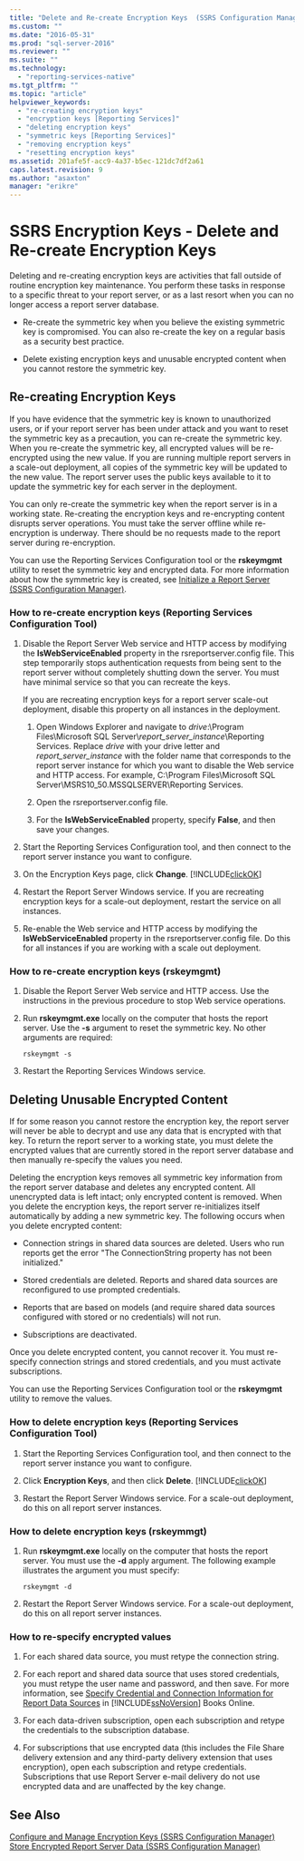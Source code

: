```yaml
---
title: "Delete and Re-create Encryption Keys  (SSRS Configuration Manager) | Microsoft Docs"
ms.custom: ""
ms.date: "2016-05-31"
ms.prod: "sql-server-2016"
ms.reviewer: ""
ms.suite: ""
ms.technology: 
  - "reporting-services-native"
ms.tgt_pltfrm: ""
ms.topic: "article"
helpviewer_keywords: 
  - "re-creating encryption keys"
  - "encryption keys [Reporting Services]"
  - "deleting encryption keys"
  - "symmetric keys [Reporting Services]"
  - "removing encryption keys"
  - "resetting encryption keys"
ms.assetid: 201afe5f-acc9-4a37-b5ec-121dc7df2a61
caps.latest.revision: 9
ms.author: "asaxton"
manager: "erikre"
---
```

# SSRS Encryption Keys - Delete and Re-create Encryption Keys
  Deleting and re-creating encryption keys are activities that fall outside of routine encryption key maintenance. You perform these tasks in response to a specific threat to your report server, or as a last resort when you can no longer access a report server database.  
  
-   Re-create the symmetric key when you believe the existing symmetric key is compromised. You can also re-create the key on a regular basis as a security best practice.  
  
-   Delete existing encryption keys and unusable encrypted content when you cannot restore the symmetric key.  
  
## Re-creating Encryption Keys  
 If you have evidence that the symmetric key is known to unauthorized users, or if your report server has been under attack and you want to reset the symmetric key as a precaution, you can re-create the symmetric key. When you re-create the symmetric key, all encrypted values will be re-encrypted using the new value. If you are running multiple report servers in a scale-out deployment, all copies of the symmetric key will be updated to the new value. The report server uses the public keys available to it to update the symmetric key for each server in the deployment.  
  
 You can only re-create the symmetric key when the report server is in a working state. Re-creating the encryption keys and re-encrypting content disrupts server operations. You must take the server offline while re-encryption is underway. There should be no requests made to the report server during re-encryption.  
  
 You can use the Reporting Services Configuration tool or the **rskeymgmt** utility to reset the symmetric key and encrypted data. For more information about how the symmetric key is created, see [Initialize a Report Server &#40;SSRS Configuration Manager&#41;](../Topic/Initialize%20a%20Report%20Server%20\(SSRS%20Configuration%20Manager\).md).  
  
### How to re-create encryption keys (Reporting Services Configuration Tool)  
  
1.  Disable the Report Server Web service and HTTP access by modifying the **IsWebServiceEnabled** property in the rsreportserver.config file. This step temporarily stops authentication requests from being sent to the report server without completely shutting down the server. You must have minimal service so that you can recreate the keys.  
  
     If you are recreating encryption keys for a report server scale-out deployment, disable this property on all instances in the deployment.  
  
    1.  Open Windows Explorer and navigate to *drive*:\Program Files\Microsoft SQL Server\\*report_server_instance*\Reporting Services. Replace *drive* with your drive letter and *report_server_instance* with the folder name that corresponds to the report server instance for which you want to disable the Web service and HTTP access. For example, C:\Program Files\Microsoft SQL Server\MSRS10_50.MSSQLSERVER\Reporting Services.  
  
    2.  Open the rsreportserver.config file.  
  
    3.  For the **IsWebServiceEnabled** property, specify **False**, and then save your changes.  
  
2.  Start the Reporting Services Configuration tool, and then connect to the report server instance you want to configure.  
  
3.  On the Encryption Keys page, click **Change**. [!INCLUDE[clickOK](../../../analysis-services/data-mining/includes/clickok-md.md)]  
  
4.  Restart the Report Server Windows service. If you are recreating encryption keys for a scale-out deployment, restart the service on all instances.  
  
5.  Re-enable the Web service and HTTP access by modifying the **IsWebServiceEnabled** property in the rsreportserver.config file. Do this for all instances if you are working with a scale out deployment.  
  
### How to re-create encryption keys (rskeymgmt)  
  
1.  Disable the Report Server Web service and HTTP access. Use the instructions in the previous procedure to stop Web service operations.  
  
2.  Run **rskeymgmt.exe** locally on the computer that hosts the report server. Use the **-s** argument to reset the symmetric key. No other arguments are required:  
  
    ```  
    rskeymgmt -s  
    ```  
  
3.  Restart the Reporting Services Windows service.  
  
## Deleting Unusable Encrypted Content  
 If for some reason you cannot restore the encryption key, the report server will never be able to decrypt and use any data that is encrypted with that key. To return the report server to a working state, you must delete the encrypted values that are currently stored in the report server database and then manually re-specify the values you need.  
  
 Deleting the encryption keys removes all symmetric key information from the report server database and deletes any encrypted content. All unencrypted data is left intact; only encrypted content is removed. When you delete the encryption keys, the report server re-initializes itself automatically by adding a new symmetric key. The following occurs when you delete encrypted content:  
  
-   Connection strings in shared data sources are deleted. Users who run reports get the error "The ConnectionString property has not been initialized."  
  
-   Stored credentials are deleted. Reports and shared data sources are reconfigured to use prompted credentials.  
  
-   Reports that are based on models (and require shared data sources configured with stored or no credentials) will not run.  
  
-   Subscriptions are deactivated.  
  
 Once you delete encrypted content, you cannot recover it. You must re-specify connection strings and stored credentials, and you must activate subscriptions.  
  
 You can use the Reporting Services Configuration tool or the **rskeymgmt** utility to remove the values.  
  
### How to delete encryption keys (Reporting Services Configuration Tool)  
  
1.  Start the Reporting Services Configuration tool, and then connect to the report server instance you want to configure.  
  
2.  Click **Encryption Keys**, and then click **Delete**. [!INCLUDE[clickOK](../../../analysis-services/data-mining/includes/clickok-md.md)]  
  
3.  Restart the Report Server Windows service. For a scale-out deployment, do this on all report server instances.  
  
### How to delete encryption keys (rskeymmgt)  
  
1.  Run **rskeymgmt.exe** locally on the computer that hosts the report server. You must use the **-d** apply argument. The following example illustrates the argument you must specify:  
  
    ```  
    rskeymgmt -d  
    ```  
  
2.  Restart the Report Server Windows service. For a scale-out deployment, do this on all report server instances.  
  
### How to re-specify encrypted values  
  
1.  For each shared data source, you must retype the connection string.  
  
2.  For each report and shared data source that uses stored credentials, you must retype the user name and password, and then save. For more information, see [Specify Credential and Connection Information for Report Data Sources](../../../reporting-services/report-data/specify-credential-and-connection-information-for-report-data-sources.md) in [!INCLUDE[ssNoVersion](../../../advanced-analytics/r-services/includes/ssnoversion-md.md)] Books Online.  
  
3.  For each data-driven subscription, open each subscription and retype the credentials to the subscription database.  
  
4.  For subscriptions that use encrypted data (this includes the File Share delivery extension and any third-party delivery extension that uses encryption), open each subscription and retype credentials. Subscriptions that use Report Server e-mail delivery do not use encrypted data and are unaffected by the key change.  
  
## See Also  
 [Configure and Manage Encryption Keys &#40;SSRS Configuration Manager&#41;](../Topic/Configure%20and%20Manage%20Encryption%20Keys%20\(SSRS%20Configuration%20Manager\).md)   
 [Store Encrypted Report Server Data &#40;SSRS Configuration Manager&#41;](../Topic/Store%20Encrypted%20Report%20Server%20Data%20\(SSRS%20Configuration%20Manager\).md)  
  
  